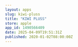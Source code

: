 ```yaml
---
layout: apps
slug: kiwi-pluss
title: "KIWI PLUSS"
store: apple
app_id: 1490566409
date: 2025-04-09T19:51:31Z
published: 2020-01-02T08:00:00Z
---
```

